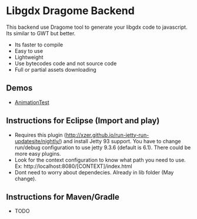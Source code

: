 # Libgdx Dragome Backend
This backend use Dragome tool to generate your libgdx code to javascript. Its similar to GWT but better.
* Its faster to compile
* Easy to use
* Lightweight
* Use bytecodes code and not source code
* Full or partial assets downloading 

## Demos
* [AnimationTest](http://xpenatan.github.io/dragome-backend/index.html) 

## Instructions for Eclipse (Import and play)
* Requires this plugin (http://xzer.github.io/run-jetty-run-updatesite/nightly/) and install Jetty 93 support. You have to change run/debug configuration to use jetty 9.3.6 (default is 6.1). There could be more easy plugins.
* Look for the context configuration to know what path you need to use. Ex: http://localhost:8080/[CONTEXT]/index.html
* Dont need to worry about dependecies. Already in lib folder (May change).

## Instructions for Maven/Gradle
* TODO
